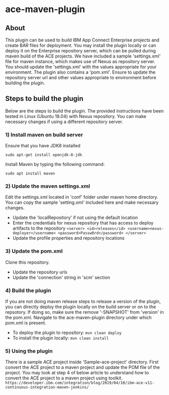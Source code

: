 # ace-maven-plugin
## About
This plugin can be used to build IBM App Connect Enterprise projects and create BAR files for deployment. You may install the plugin locally or can deploy it on the Enterprise repository server, which can be pulled during maven build of the ACE projects. We have included a sample 'settings.xml' file for maven instance, which makes use of Nexus as repository server. You should update the 'settings.xml' with the values appropriate for your environment.
The plugin also contains a 'pom.xml'. Ensure to update the repository server url and other values appropriate to environment before building the plugin.

## Steps to build the plugin
Below are the steps to build the plugin. The provided instructions have been tested in Linux (Ubuntu 18.04) with Nexus repository. You can make necessary changes if using a different repository server.

### 1) Install maven on build server
Ensure that you have JDK8 installed

`sudo apt-get install openjdk-8-jdk`

Install Maven by typing the following command:

`sudo apt install maven`
### 2) Update the maven settings.xml
Edit the settings.xml located in 'conf' folder under maven home directory. You can copy the sample 'setting.xml' included here and make necessary changes.
* Update the 'localRepository' if not using the default location
* Enter the credentials for nexus repository that has access to deploy artifacts to the repository
`<server>
    <id>releases</id>
    <username>nexus-deployer</username>
    <password>Passw0rd</password>
 </server>`
* Update the profile properties and repository locations

### 3) Update the pom.xml
Clone this repository.
* Update the repository urls
* Update the 'connection' string in 'scm' section

### 4) Build the plugin
If you are not doing maven release steps to release a version of the plugin, you can directly deploy the plugin locally on the build server or on to the repsotory. If doing so, make sure the remove '-SNAPSHOT' from 'version' in the pom.xml. 
Navigate to the ace-maven-plugin directory under which pom.xml is present.

* To deploy the plugin to repository: `mvn clean deploy`
* To install the plugin locally: `mvn clean install`

### 5) Using the plugin
There is a sample ACE project inside 'Sample-ace-project' directory. First convert the ACE project to a maven project and update the POM file of the project. You may look at step 4 of below article to understand how to convert the ACE project to a maven project using toolkit.
`https://developer.ibm.com/integration/blog/2019/04/10/ibm-ace-v11-continuous-integration-maven-jenkins/`

